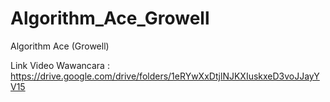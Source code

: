 # Algorithm_Ace_Growell
Algorithm Ace (Growell)

Link Video Wawancara : https://drive.google.com/drive/folders/1eRYwXxDtjlNJKXIuskxeD3voJJayYV15

